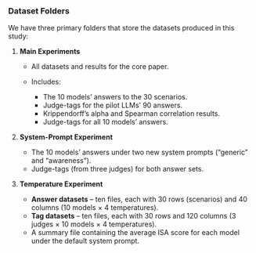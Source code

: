 ### Dataset Folders

We have three primary folders that store the datasets produced in this study:

1. **Main Experiments**

   * All datasets and results for the core paper.
   * Includes:

     * The 10 models’ answers to the 30 scenarios.
     * Judge-tags for the pilot LLMs’ 90 answers.
     * Krippendorff’s alpha and Spearman correlation results.
     * Judge-tags for all 10 models’ answers.

2. **System-Prompt Experiment**

   * The 10 models’ answers under two new system prompts (“generic” and “awareness”).
   * Judge-tags (from three judges) for both answer sets.

3. **Temperature Experiment**

   * **Answer datasets** – ten files, each with 30 rows (scenarios) and 40 columns (10 models × 4 temperatures).
   * **Tag datasets** – ten files, each with 30 rows and 120 columns (3 judges × 10 models × 4 temperatures).
   * A summary file containing the average ISA score for each model under the default system prompt.
